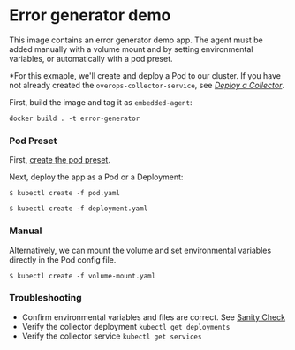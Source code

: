 # Error generator demo
This image contains an error generator demo app. The agent must be added manually with a volume mount and by setting environmental variables, or automatically with a pod preset.

*For this exmaple, we'll create and deploy a Pod to our cluster. If you have not already created the `overops-collector-service`, see *[Deploy a Collector](../../collector)*.

First, build the image and tag it as `embedded-agent`:

```console
docker build . -t error-generator
```

### Pod Preset
First, [create the pod preset](../../agent).

Next, deploy the app as a Pod or a Deployment:

```console
$ kubectl create -f pod.yaml
```

```console
$ kubectl create -f deployment.yaml
```

### Manual
Alternatively, we can mount the volume and set environmental variables directly in the Pod config file.

```console
$ kubectl create -f volume-mount.yaml
```

### Troubleshooting
- Confirm environmental variables and files are correct. See [Sanity Check](../../agent/#sanity-check)
- Verify the collector deployment `kubectl get deployments`
- Verify the collector service `kubectl get services`
